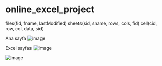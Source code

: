 # online_excel_project
files(fid, fname, lastModified)
sheets(sid, sname, rows, cols, fid)
cell(cid, row, col, data, sid)

Ana sayfa
![image](https://user-images.githubusercontent.com/86536014/174589442-7019ce2a-138c-4042-a12f-3fbc30850af8.png)

Excel sayfası
![image](https://user-images.githubusercontent.com/86536014/174589501-14d0eb8d-ae97-48d3-a8bc-063128e2c565.png)

![image](https://user-images.githubusercontent.com/86536014/174589546-e644959f-485e-45c1-a4bb-23c0af245b76.png)
